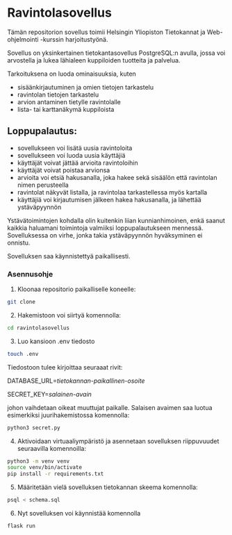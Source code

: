 # Ravintolasovellus

Tämän repositorion sovellus toimii Helsingin Yliopiston Tietokannat ja Web-ohjelmointi -kurssin harjoitustyönä.

Sovellus on yksinkertainen tietokantasovellus PostgreSQL:n avulla, jossa voi arvostella ja lukea lähialeen kuppiloiden tuotteita ja palvelua. 

Tarkoituksena on luoda ominaisuuksia, kuten
- sisäänkirjautuminen ja omien tietojen tarkastelu
- ravintolan tietojen tarkastelu
- arvion antaminen tietylle ravintolalle
- lista- tai karttanäkymä kuppiloista

## Loppupalautus:
- sovellukseen voi lisätä uusia ravintoloita
- sovellukseen voi luoda uusia käyttäjiä
- käyttäjät voivat jättää arvioita ravintoloihin
- käyttäjät voivat poistaa arvionsa
- arvioita voi etsiä hakusanalla, joka hakee sekä sisäälön että ravintolan nimen perusteella
- ravintolat näkyvät listalla, ja ravintolaa tarkastellessa myös kartalla
- käyttäjiä voi kirjautumisen jälkeen hakea hakusanalla, ja lähettää ystäväpyynnön

Ystävätoimintojen kohdalla olin kuitenkin liian kunnianhimoinen, enkä saanut kaikkia haluamani toimintoja valmiiksi loppupalautukseen mennessä. Sovelluksessa on virhe, jonka takia ystäväpyynnön hyväksyminen ei onnistu.

Sovelluksen saa käynnistettyä paikallisesti.

### Asennusohje

1. Kloonaa repositorio paikalliselle koneelle:
```bash
git clone
```

2. Hakemistoon voi siirtyä komennolla:
```bash
cd ravintolasovellus
```

3. Luo kansioon .env tiedosto
```bash
touch .env
```
Tiedostoon tulee kirjoittaa seuraaat rivit:


DATABASE_URL=*tietokannan-paikallinen-osoite*

SECRET_KEY=*salainen-avain*


johon vaihdetaan oikeat muuttujat paikalle. Salaisen avaimen saa luotua esimerkiksi juurihakemistossa komennolla:
```bash
python3 secret.py
```

4. Aktivoidaan virtuaaliympäristö ja asennetaan sovelluksen riippuvuudet seuraavilla komennoilla:
```bash
python3 -m venv venv
source venv/bin/activate
pip install -r requirements.txt
```

5. Määritetään vielä sovelluksen tietokannan skeema komennolla:
```bash
psql < schema.sql
```

6. Nyt sovelluksen voi käynnistää komennolla
```bash
flask run
```
